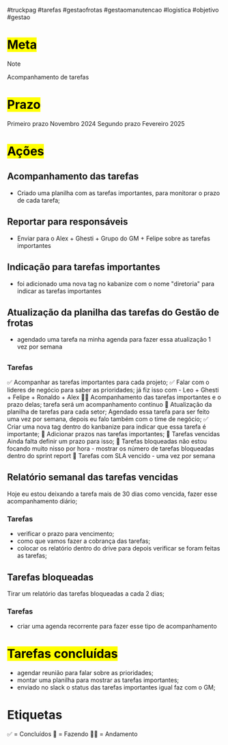 #truckpag #tarefas #gestaofrotas #gestaomanutencao #logistica #objetivo #gestao 

# <mark class="hltr-r">Meta</mark> 

> [!NOTE]
> Acompanhamento de tarefas

# <mark class="hltr-r">Prazo</mark>
Primeiro prazo Novembro 2024 
Segundo prazo Fevereiro 2025
# <mark class="hltr-r">Ações</mark>
## Acompanhamento das tarefas 
- Criado uma planilha com as tarefas importantes, para monitorar o prazo de cada tarefa; 
## Reportar para responsáveis
- Enviar para o Alex + Ghesti + Grupo do GM + Felipe sobre as tarefas importantes
## Indicação para tarefas importantes 
- foi adicionado uma nova tag no kabanize com o nome "diretoria" para indicar as tarefas importantes
## Atualização da planilha das tarefas do Gestão de frotas 
- agendado uma tarefa na minha agenda para fazer essa atualização 1 vez por semana
## 
### Tarefas
✅ Acompanhar as tarefas importantes para cada projeto; 
✅ Falar com o lideres de negócio para saber as prioridades; 
	já fiz isso com - Leo + Ghesti + Felipe + Ronaldo + Alex
🚶‍♂️ Acompanhamento das tarefas importantes e o prazo delas;
	tarefa será um acompanhamento continuo
🚧 Atualização da planilha de tarefas para cada setor; 
	Agendado essa tarefa para ser feito uma vez por semana, depois eu falo também com o time de negócio; 
✅ Criar uma nova tag dentro do kanbanize para indicar que essa tarefa é importante; 
🚧 Adicionar prazos nas tarefas importantes;
🚧 Tarefas vencidas
	Ainda falta definir um prazo para isso; 
🚧 Tarefas bloqueadas
	não estou focando muito nisso por hora
	- mostrar os número de tarefas bloqueadas dentro do sprint report
🚧 Tarefas com SLA vencido
	- uma vez por semana 
## Relatório semanal das tarefas vencidas
Hoje eu estou deixando a tarefa mais de 30 dias como vencida, fazer esse acompanhamento diário; 
### Tarefas 
- verificar o prazo para vencimento; 
- como que vamos fazer a cobrança das tarefas; 
- colocar os relatório dentro do drive para depois verificar se foram feitas as tarefas; 

## Tarefas bloqueadas
Tirar um relatório das tarefas bloqueadas a cada 2 dias; 
### Tarefas 
- criar uma agenda recorrente para fazer esse tipo de acompanhamento

# <mark class="hltr-g">Tarefas concluídas</mark>
- agendar reunião para falar sobre as prioridades; 
- montar uma planilha para mostrar as tarefas importantes;
- enviado no slack o status das tarefas importantes igual faz com o GM; 

# Etiquetas 
✅ = Concluídos 
🚧 = Fazendo
🚶‍♂️ = Andamento
